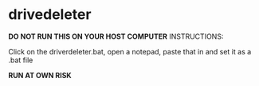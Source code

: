 # drivedeleter

**DO NOT RUN THIS ON YOUR HOST COMPUTER**
INSTRUCTIONS:

Click on the driverdeleter.bat, open a notepad, paste that in and set it as a .bat file

********************RUN AT OWN RISK********************
